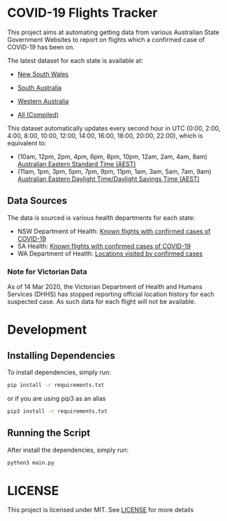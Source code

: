 # COVID-19 Flights Tracker

This project aims at automating getting data from various Australian State Government Websites to report on flights which a confirmed case of COVID-19 has been on.

The latest dataset for each state is available at:

- [New South Wales](./flight_data/nsw/latest.csv)
- [South Australia](./flight_data/sa/latest.csv)
- [Western Australia](./flight_data/wa/latest.csv)

- [All (Compiled)](./flight_data/all/latest.csv)

This dataset automatically updates every second hour in UTC (0:00, 2:00, 4:00, 8:00, 10:00, 12:00, 14:00, 16:00, 18:00, 20:00, 22:00), which is equivalent to:

- (10am, 12pm, 2pm, 4pm, 6pm, 8pm, 10pm, 12am, 2am, 4am, 8am) [Australian Eastern Standard Time (AEST)](https://www.timeanddate.com/time/zones/aest)
- (11am, 1pm, 3pm, 5pm, 7pm, 9pm, 11pm, 1am, 3am, 5am, 7am, 9am) [Australian Eastern Daylight Time/Daylight Savings Time (AEST)](https://www.timeanddate.com/time/zones/aedt)

## Data Sources

The data is sourced is various health departments for each state:

- NSW Department of Health: [Known flights with confirmed cases of COVID-19](https://www.health.nsw.gov.au/Infectious/diseases/Pages/coronavirus-flights.aspx)
- SA Health: [Known flights with confirmed cases of COVID-19](https://www.sahealth.sa.gov.au/wps/wcm/connect/public+content/sa+health+internet/health+topics/health+topics+a+-+z/covid+2019/latest+updates/known+flights+with+confirmed+cases+of+covid-19)
- WA Department of Health: [Locations visited by confirmed cases](https://healthywa.wa.gov.au/Articles/A_E/Coronavirus/Locations-visited-by-confirmed-cases)

### Note for Victorian Data

As of 14 Mar 2020, the Victorian Department of Health and Humans Services (DHHS) has stopped reporting official location history for each suspected case. As such data for each flight will not be available.

# Development

## Installing Dependencies

To install dependencies, simply run:

```bash
pip install -r requirements.txt
```

or if you are using pip3 as an alias

```bash
pip3 install -r requirements.txt
```

## Running the Script

After install the dependencies, simply run:

```bash
python3 main.py
```

# LICENSE

This project is licensed under MIT. See [LICENSE](./LICENSE) for more details
